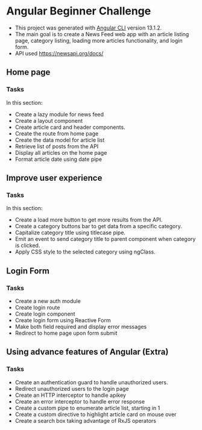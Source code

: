 # Angular Beginner Challenge

- This project was generated with [Angular CLI](https://github.com/angular/angular-cli) version 13.1.2.
- The main goal is to create a News Feed web app with an article listing page, category listing, loading more articles functionality, and login form.
- API used https://newsapi.org/docs/ 

## Home page

### Tasks

In this section:

- Create a lazy module for news feed
- Create a layout component
- Create article card and header components.
- Create the route from home page 
- Create the data model for article list
- Retrieve list of posts from the API
- Display all articles on the home page
- Format article date using date pipe


## Improve user experience

### Tasks

In this section:

- Create a load more button to get more results from the API.
- Create a category buttons bar to get data from a specific category.
- Capitalize category title using titlecase pipe.
- Emit an event to send category title to parent component when category is clicked.
- Apply CSS style to the selected category using ngClass.


## Login Form

### Tasks 

- Create a new auth module
- Create login route
- Create login component
- Create login form using Reactive Form
- Make both field required and display error messages
- Redirect to home page upon form submit


## Using advance features of Angular (Extra)

### Tasks

- Create an authentication guard to handle unauthorized users.
- Redirect unauthorized users to the login page
- Create an HTTP interceptor to handle apikey
- Create an error interceptor to handle error response
- Create a custom pipe to enumerate article list, starting in 1
- Create a custom directive to highlight article card on mouse over
- Create a search box taking advantage of RxJS operators


